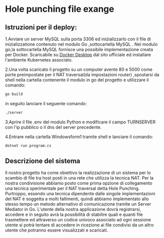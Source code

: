 # Hole punching file exange
## Istruzioni per il deploy:

1.Avviare un server MySQL sulla porta 3306 ed inizializzarlo con il file di inizializzatione contenuto nel modulo Go ,sottocartella MySQL . Nel modulo go,la sottocartella MySQL fornisce una possibile implementazione creata per Docker.
Scaricabile su [Docker Desktop](https://www.docker.com/products/docker-desktop) dal sito ufficiale ed installare l'ambiente Kubernetes associato.

2.Una volta scaricato il progetto su un computer avente 80 e 5000 come porte preimpostate per il NAT traversal(da impostazioni router) ,spostarsi  da shell nella cartella contenente il modulo in go del progetto e utilizzare il comando:
   ```bash
   go build
   ```
in seguito lanciare il seguente comando:
   ```bash
   ./server
   ```

3.Aprire il file .env del modulo Python e modificare il campo TURNSERVER con l'ip pubblico o il dns del server precedente.

4.Entrare nella cartella Windowsform1 tramite shell e lanciare il comando:

   ```bash
   dotnet run program.cs
```
## Descrizione del sistema
   Il nostro progetto ha come obiettivo la realizzazione di un sistema per lo scambio di file tra host posti in una rete che utilizza la tecnica NAT.
Per la nostra condivisione abbiamo posto come prima opzione di collegamento una tecnica sperimentale per il NAT traversal detta Hole Punching.
Purtroppo, essendo una tecnica dipendente dalle singole implementazioni del NAT è soggetta a molti fallimenti, quindi abbiamo implementato allo stesso tempo un metodo alternativo di comunicazione tramite un Server Mediator in Go.                                           L'utente della nostra applicazione dovrà registrarsi, accedere e in seguito avrà la possibilità di stabilire quali e quanti file trasmettere ed attraverso un codice univoco associato ad ogni sessione utente si potrà tentare di accedere in ricezione ai file condivisi da un altro utente che potranno essere visualizzati e scaricati.	
